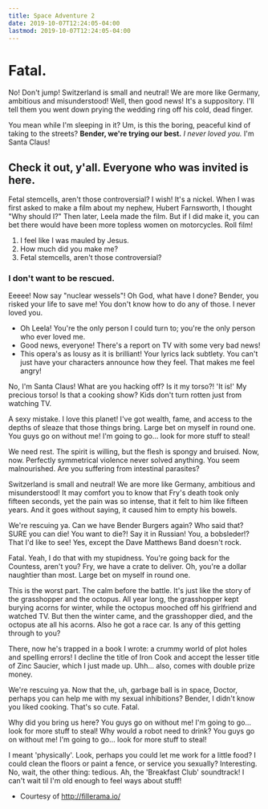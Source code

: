 ```yaml
---
title: Space Adventure 2
date: 2019-10-07T12:24:05-04:00
lastmod: 2019-10-07T12:24:05-04:00
---
```


# Fatal.

No! Don't jump! Switzerland is small and neutral! We are more like Germany, ambitious and misunderstood! Well, then good news! It's a suppository. I'll tell them you went down prying the wedding ring off his cold, dead finger.

You mean while I'm sleeping in it? Um, is this the boring, peaceful kind of taking to the streets? __Bender, we're trying our best.__ *I never loved you.* I'm Santa Claus!

## Check it out, y'all. Everyone who was invited is here.

Fetal stemcells, aren't those controversial? I wish! It's a nickel. When I was first asked to make a film about my nephew, Hubert Farnsworth, I thought "Why should I?" Then later, Leela made the film. But if I did make it, you can bet there would have been more topless women on motorcycles. Roll film!

1. I feel like I was mauled by Jesus.
2. How much did you make me?
3. Fetal stemcells, aren't those controversial?

### I don't want to be rescued.

Eeeee! Now say "nuclear wessels"! Oh God, what have I done? Bender, you risked your life to save me! You don't know how to do any of those. I never loved you.

* Oh Leela! You're the only person I could turn to; you're the only person who ever loved me.
* Good news, everyone! There's a report on TV with some very bad news!
* This opera's as lousy as it is brilliant! Your lyrics lack subtlety. You can't just have your characters announce how they feel. That makes me feel angry!

No, I'm Santa Claus! What are you hacking off? Is it my torso?! 'It is!' My precious torso! Is that a cooking show? Kids don't turn rotten just from watching TV.

A sexy mistake. I love this planet! I've got wealth, fame, and access to the depths of sleaze that those things bring. Large bet on myself in round one. You guys go on without me! I'm going to go… look for more stuff to steal!

We need rest. The spirit is willing, but the flesh is spongy and bruised. Now, now. Perfectly symmetrical violence never solved anything. You seem malnourished. Are you suffering from intestinal parasites?

Switzerland is small and neutral! We are more like Germany, ambitious and misunderstood! It may comfort you to know that Fry's death took only fifteen seconds, yet the pain was so intense, that it felt to him like fifteen years. And it goes without saying, it caused him to empty his bowels.

We're rescuing ya. Can we have Bender Burgers again? Who said that? SURE you can die! You want to die?! Say it in Russian! You, a bobsleder!? That I'd like to see! Yes, except the Dave Matthews Band doesn't rock.

Fatal. Yeah, I do that with my stupidness. You're going back for the Countess, aren't you? Fry, we have a crate to deliver. Oh, you're a dollar naughtier than most. Large bet on myself in round one.

This is the worst part. The calm before the battle. It's just like the story of the grasshopper and the octopus. All year long, the grasshopper kept burying acorns for winter, while the octopus mooched off his girlfriend and watched TV. But then the winter came, and the grasshopper died, and the octopus ate all his acorns. Also he got a race car. Is any of this getting through to you?

There, now he's trapped in a book I wrote: a crummy world of plot holes and spelling errors! I decline the title of Iron Cook and accept the lesser title of Zinc Saucier, which I just made up. Uhh… also, comes with double prize money.

We're rescuing ya. Now that the, uh, garbage ball is in space, Doctor, perhaps you can help me with my sexual inhibitions? Bender, I didn't know you liked cooking. That's so cute. Fatal.

Why did you bring us here? You guys go on without me! I'm going to go… look for more stuff to steal! Why would a robot need to drink? You guys go on without me! I'm going to go… look for more stuff to steal!

I meant 'physically'. Look, perhaps you could let me work for a little food? I could clean the floors or paint a fence, or service you sexually? Interesting. No, wait, the other thing: tedious. Ah, the 'Breakfast Club' soundtrack! I can't wait til I'm old enough to feel ways about stuff!


- Courtesy of http://fillerama.io/